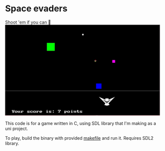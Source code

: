 # Space evaders
Shoot 'em if you can 🤠
![game preview](preview.jpg)

This code is for a game written in C, using SDL library that I'm making as a uni project.

To play, build the binary with provided [makefile](current_version/makefile) and run it. Requires SDL2 library.
